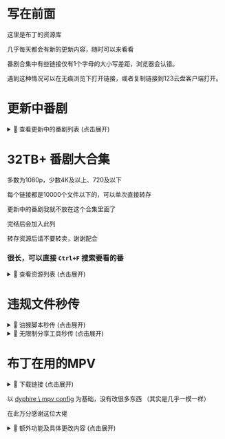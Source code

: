 # 写在前面
这里是布丁的资源库

几乎每天都会有新的更新内容，随时可以来看看

番剧合集中有些链接仅有1个字母的大小写差距，浏览器会认错。

遇到这种情况可以在无痕浏览下打开链接，或者复制链接到123云盘客户端打开。

# 更新中番剧

<details>
<summary>📁 查看更新中的番剧列表 (点击展开)</summary>

### [总链接](https://www.123912.com/s/lyn8Vv-Xqmod?提取码:BDCR)
  
### 影视资源列表
- **mono女孩 (2025)**  
  `https://www.123912.com/s/lyn8Vv-iWmod?提取码:BDCR`

- **圣女因为太过完美一点也不讨人喜欢而被废除婚约卖到邻国 (2025)**  
  `https://www.123912.com/s/lyn8Vv-4Jmod?提取码:BDCR`

- **小市民系列 (2024)**  
  `https://www.123912.com/s/lyn8Vv-Td1od?提取码:BDCR`

- **时光流逝，饭菜依旧美味 (2025)**  
  `https://www.123912.com/s/lyn8Vv-lemod?提取码:BDCR`

- **末日后酒店 (2025)**  
  `https://www.123912.com/s/lyn8Vv-Lqmod?提取码:BDCR`

- **药屋少女的呢喃 (2023)**  
  `https://www.123912.com/s/lyn8Vv-6qmod?提取码:BDCR`

- **赛马娘系列 (2018)**  
  `https://www.123912.com/s/lyn8Vv-Vqmod?提取码:BDCR`

- **鬼人幻灯抄 (2025)**  
  `https://www.123912.com/s/lyn8Vv-jqmod?提取码:BDCR`

- **前桥魔女 (2025)**  
  `https://www.123912.com/s/lyn8Vv-hJ1od?提取码:BDCR`
</details>


# 32TB+ 番剧大合集
  
多数为1080p，少数4K及以上、720及以下

每个链接都是10000个文件以下的，可以单次直接转存

更新中的番剧我就不放在这个合集里面了

完结后会加入此列

转存资源后请不要转卖，谢谢配合

### 很长，可以直接 `Ctrl+F` 搜索要看的番

<details>
<summary>📁 查看资源列表 (点击展开)</summary>

- **1-18**

编舟记（2016)
2024-11-21 22:06:05

成何体统（2024)
2024-11-21 21:57:05

寒蝉鸣泣之时（2006)
2024-11-24 18:44:19

黑子的篮球（2012)
2024-11-25 18:04:10

花牌情缘（2011)
2024-11-24 18:42:26

滑头鬼之孙（2010)
2024-11-21 21:56:44

捡走被人悔婚的千金，教会她坏坏的幸福生活（2023)
2024-11-28 21:03:55

浪漫杀手（2022)
2024-11-17 17:59:51

恋爱无法用双子除尽（2024)
2024-11-24 18:46:32

女神异闻录系列（2008)
2024-11-06 22:18:29

青春纪行（2013)
2024-11-21 21:58:23

人形电脑天使心（2002)
2024-11-28 21:03:18

日常系的异能战斗（2014)
2024-11-09 22:32:31

尸鬼（2010)
2024-11-24 18:43:09

双城之战（2021)
2024-11-24 18:37:33

听爸爸的话（2012)
2024-11-09 22:48:49

亡骸游戏（2023)
2024-11-28 21:55:56

炎炎消防队（2019)
2024-11-09 23:00:28


https://www.123912.com/s/lyn8Vv-Qcmod提取码:BDCR
 

- **19-38**

彼时彼女（2018)
2024-11-26 20:39:09

弹丸论破（2013）
2024-11-21 22:10:34

风都侦探（2022)
2024-11-21 22:01:35

甘城光辉游乐园（2014)
2024-11-21 21:59:54

棺姬嘉依卡（2014)
2024-11-21 21:56:11

黑之召唤士（2022)
2024-09-24 18:43:50

混沌武士（2004)
2024-11-10 12:05:44

剑风传奇（1997)
2024-11-21 22:10:05

乱马1/2(1989)
2024-10-20 18:07:15

魔卡少女樱（1998)
2024-11-24 18:45:54

棋魂（2001)
2024-11-28 17:56:59

前辈是男孩子 (2024)
2024-11-01 16:41:59

认真和我谈恋爱（2011) 资源错误并且找不到替代，已删
2024-11-24 18:36:32

三人行必有我妹（2012)
2024-11-17 17:58:55

杀手寓言（2024)
2024-10-05 16:02:22

特别的她（2000)
2024-11-09 22:27:44

为何我的世界被遗忘了？(2024)
2024-10-18 21:30:36

无头骑士异闻录（2010)
2024-11-05 22:08:54

小马宝莉系列（2010)
2024-11-06 22:33:41

月与莱卡与吸血公主（2021)
2024-11-06 17:07:30


https://www.123912.com/s/lyn8Vv-kcmod提取码:BDCR
 

- **39-58**

citrus~柑橘味香气~（2018)
2024-09-27 20:13:39

PLUTO冥王（2023)
2024-11-05 18:29:52

笨女孩（2017)
2024-10-24 00:11:27

草莓棉花糖（2005)
2024-10-21 18:47:14

蜂蜜与四叶草（2005)
2024-11-01 16:43:00

金装的维尔梅（2022)
2024-11-02 16:21:37

橘色奇迹（2016)
2024-11-02 18:16:18

靠废材技能【状态异常】成为最强的我将蹂躏一切（2024)
2024-09-28 19:45:14

明日酱的水手服（2022)
2024-11-01 18:54:29

侵略！乌贼娘（2010)
2024-10-22 20:38:07

散华礼弥（2012)
2024-11-03 17:18:58

伪恋（2014)
2024-11-01 16:39:54

问题儿童都来自异世界？(2013)
2024-10-05 15:20:25

小小克星！(2012)
2024-10-08 18:07:42

旋转少女（2015)
2024-11-01 16:42:31

原书·原书使（2018)
2024-09-29 16:54:24

跃动青春（2023)
2024-09-23 17:54:54

斩!赤红之瞳 Akame ga Kill!（2014)
2024-10-16 17:55:13

挣扎吧，亚当君（2024)
2024-10-21 22:58:38

最强阴阳师的异世界转生记（2023)
2024-10-05 15:22:23


https://www.123912.com/s/lyn8Vv-ocmod提取码:BDCR
 

- **59-72**

DDDD 恶魔的破坏（2024)
2024-10-07 17:45:53

哎咕岛消失的舔甜歌姬（2024)
2024-09-24 22:45:39

此花亭奇谭（2017)
2024-11-02 23:43:57

境界触发者 (2014)
2024-11-01 16:43:33

绝对双刃（2015)
2024-09-28 21:10:20

乱步奇谭（2015)
2024-09-27 22:39:06

秒杀外挂太强了，异世界的家伙们根本就不是对手。(2024)
2024-10-16 18:03:19

全缉毒狂潮（2019)
2024-11-05 18:16:08

事与愿违的不死冒险者（2024)
2024-10-05 12:48:46

水果篮子（2019)
2024-11-05 18:16:56

死亡笔记（2006)
2024-09-29 19:27:57

异世界失格（2024)
2024-10-05 15:29:17

樱花庄的宠物女孩（2012)
2024-10-25 18:01:39

约会大作战（2013)
2024-10-19 12:30:51


https://www.123912.com/s/lyn8Vv-1cmod提取码:BDCR
 

- **73-76**

飞天小女警系列（1998)
2024-10-11 17:47:37

寄生兽生命的准则（2014)
2024-09-29 16:05:17

良禽不择木（2024)
2024-10-05 15:29:39

小书痴的下克上：为了成为图书管理员不择手段！(2019)
2024-11-05 18:18:41


https://www.123912.com/s/lyn8Vv-4cmod提取码:BDCR
 

- **77-96**

AIR鸟之诗（2005)
2024-10-04 20:24:10

宝石之国（2017)
2024-10-21 18:12:45

从路人角色开始的探索英雄谭 (2024)
2024-09-22 23:10:27

电器少女 (2023)
2024-10-11 16:36:30

赌博默示录（2007)
2024-09-27 20:16:54

哥特萝莉侦探事件簿（2011)
2024-11-05 19:34:33

格林童话变奏曲（2024)
2024-11-01 16:44:41

黄昏光影（2024)
2024-09-22 23:07:46

吉伊卡哇（2022)
2024-09-23 00:25:48

甲铁城的卡巴内瑞 (2016)
2024-11-01 16:44:01

拉面赤猫（2024)
2024-09-22 22:14:53

邻人似银河（2023)
2024-11-03 17:20:09

龙与魔女（2020)
2024-09-21 18:11:31

身为VTuber的我因为忘记关台而成了传说(2024)
2024-09-23 17:49:53

深夜Punch（2024)
2024-09-23 17:49:53

天穗之呋稻姬（2024)
2024-09-23 17:49:53

我的妻子不具感情（2024)
2024-09-23 17:49:54

星蝶公主系列（2015)
2024-10-05 16:53:24

漩涡Uzumaki（2024)
2024-10-04 18:02:40

亚人（2016)
2024-11-01 16:40:18


https://www.123912.com/s/lyn8Vv-xcmod提取码:BDCR
 

- **97-116**

ReLIFE (2016)
2024-09-07 23:13:23

安达与岛村（2020)
2024-09-17 23:10:31

白箱（2014)
2024-09-13 16:38:12

草莓100%（2005)
2024-09-16 01:01:16

测不准的阿波连同学（2022)
2024-09-07 18:10:17

成神之日（2020)
2024-09-17 05:51:25

跟班×服务（2013)
2024-09-13 19:26:10

古见同学有交流障碍症（2021)
2024-09-07 18:13:39

掘与宫村(2021)
2024-09-12 18:16:51

来自深渊系列（2017)
2024-09-10 23:42:23

女友成双（2021)
2024-09-15 14:02:35

奇巧计程车（2021)
2024-09-07 23:56:31

赛博朋克：边缘行者（2020)
2024-09-16 16:03:07

石纪元（2019)
2024-09-02 20:13:50

嗜谎之神（2020)
2024-09-04 17:52:25

头文字D（1998)
2024-09-05 23:53:05

网球王子（2001)
2024-09-04 00:31:53

魍魉之匣（2008)
2024-09-12 22:26:29

异修罗（2024)
2024-09-04 00:36:38

游戏三人娘（2018)
2024-09-20 17:00:10


https://www.123912.com/s/lyn8Vv-pcmod提取码:BDCR
 

- **117-136**

别对映像研出手! (2020)
2024-09-10 18:01:55

和山田进行LV.999的恋爱 (2023)
2024-09-16 01:12:18

皇家国教骑士团（2001)
2024-09-17 05:54:55

极速星舞（2024)
2024-09-04 17:59:44

蜡笔小新（1992)
2024-09-03 17:35:45

来自新世界（2012)
2024-09-02 20:14:14

龙族（2022)
2024-09-04 17:59:45

萌少女的恋爱时光（2007)
2024-09-16 00:52:57

迷家（2016)
2024-09-04 00:14:58

南家三姐妹（2007)
2024-09-16 12:44:30

网络胜利组（2017)
2024-09-15 19:40:37

伪姬物语（2014)
2024-09-16 01:09:18

我回來了、歡迎回家（2024)
2024-09-04 17:59:45

我们仍未知道那天所看见的花的名字（2011)
2024-09-07 13:28:14

异兽魔都(2020)
2024-09-07 18:03:11

淫乱的青酱不能学习（2019)
2024-09-16 18:27:50

银魂（2006)
2024-09-03 17:41:00

隐瞒之事（2020)
2024-09-07 23:56:48

元尊（2024)
2024-09-16 22:37:54

至高指令（2016)
2024-09-15 19:41:58


https://www.123912.com/s/lyn8Vv-fcmod提取码:BDCR
 

- **137-156**

阿宅的恋爱真难 (2018)
2024-09-15 18:31:07

大欺诈师（2020)
2024-09-20 17:11:00

哆啦A梦（1979)
2024-09-03 17:37:32

歌剧少女！！（2021)
2024-08-01 22:06:17

格莱普尼尔(2020)
2024-09-15 18:29:42

狗与剪刀的正确用法（2013)
2024-09-08 00:05:06

关于前辈很烦人的事（2021)
2024-09-17 19:28:53

火影忍者系列（2002)
2024-09-12 18:21:56

金田一少年事件簿（1997)
2024-09-04 00:27:25

久保同学不放过我（2023)
2024-08-28 17:45:51

请别忧伤了二之宫君 (2007)
2024-09-15 18:27:29

人生（2014)
2024-09-16 01:25:13

少年女仆（2016)
2024-09-15 19:42:27

少女☆歌剧系列（2018)
2024-08-01 22:06:05

时光代理人（2021)
2024-09-04 17:47:49

双星之阴阳师（2016)
2024-09-19 17:14:13

我不受欢迎，怎么想都是你们的错！（2013）
2024-09-16 00:55:44

无神世界的神明活动（2023)
2024-09-18 21:46:03

吸血鬼骑士（2008)
2024-08-28 00:12:06

亚托莉-我挚爱的时光（2024)
2024-08-13 21:29:05


https://www.123912.com/s/lyn8Vv-acmod提取码:BDCR
 

- **157-174**

初音岛（2003)
2024-07-30 16:08:54

纯洁的玛利亚（2015)
2024-07-29 22:15:06

东京暗鸦（2013)
2024-08-02 00:55:20

恶玉DRIVE（2020)
2024-08-03 12:01:35

钢之炼金术师系列（2003)
2024-08-03 21:23:32

好想告诉你（2009)
2024-08-01 23:58:36

猴王五九（2002)
2024-08-13 20:46:55

僵尸百分百（2023)
2024-07-30 16:14:58

结城友奈是勇者系列（2014)
2024-07-30 17:57:01

看得见的女孩（2021)
2024-08-30 18:52:43

凉宫春日系列（2006)
2024-08-02 20:10:16

平稳世代的韦驮天们（2021)
2024-08-03 23:11:27

青春猪头少年系列（2018)
2024-08-01 23:47:03

擅长捉弄的高木同学系列（2018)
2024-07-27 00:20:09

神不在的星期天（2013)
2024-07-30 13:58:22

我要【招架】一切（2024)
2024-08-30 17:11:59

英雄王，为了穷尽武道而转生（2023)
2024-08-01 00:32:16

这个美术社大有问题！(2016)
2024-08-02 01:00:47


https://www.123912.com/s/lyn8Vv-Mcmod提取码:BDCR
 

- **175-194**

BEATLESS-没有心跳的少女-（2018)
2024-07-23 22:06:44

Happy Sugar Life (2018)
2024-08-06 00:31:41

被称为废物的原英雄，被家里流放后随心所欲地活下去（2024)
2024-07-29 21:44:19

变态王子与不笑猫（2013)
2024-07-23 22:06:50

打工吧！！魔王大人（2013)
2024-07-23 22:12:03

第二次被异世界召唤（2023)
2024-08-02 00:57:15

风灵玉秀（2017)
2024-08-28 20:59:40

婚戒物语（2024)
2024-07-26 19:42:27

迷茫管家与懦弱的我（2011)
2024-08-02 00:53:23

魔都精兵的奴隶（2024)
2024-08-01 15:22:50

魔女的使命（2014)
2024-07-27 00:21:50

人类衰退之后（2012)
2024-09-01 11:38:34

少年阴阳师（2006)
2024-08-29 00:34:26

世界顶尖的暗杀者转生为异世界贵族（2021)
2024-07-28 20:17:15

幸运星（2007)
2024-08-03 12:06:58

义妹生活（2024)
2024-08-10 11:17:53

拥有超常技能的异世界流浪美食家（2023)
2024-08-08 23:47:32

幽游白书（1992)
2024-08-14 13:21:02

终结的炽天使（2015)
2024-07-27 14:34:07

转生贵族靠着鉴定技能一飞冲天（2024)
2024-07-28 22:40:18


https://www.123912.com/s/lyn8Vv-wcmod提取码:BDCR
 

- **195-214**

八男别闹了（2020)
2024-07-23 22:06:44

八月的棒球甜心（2019)
2024-07-23 22:06:45

巴比伦 (2019)
2024-07-23 22:06:44

白金终局（2021)
2024-07-23 22:06:46

白领羽球部（2022)
2024-07-23 22:06:46

冰剑的魔术师将要统一世界（2023)
2024-07-23 22:06:50

不相信人类的冒险者们好像要去拯救世界（2023)
2024-07-23 22:06:50

超次元游戏（2013)
2024-07-23 22:09:22

超魔神英雄传系列（1997)
2024-07-23 22:09:22

超能力女儿（2018)
2024-07-23 22:09:21

成为女主角！~被讨厌的女主角和秘密的工作~（2022)
2024-07-23 22:09:21

达尔文游戏（2020)
2024-07-23 22:12:03

当不成勇者的我，只好认真找工作了 (2013)
2024-07-23 22:12:03

地狱乐（2023)
2024-07-23 22:12:04

点满农民相关技能后，不知为何就变强了（2022)
2024-07-23 22:12:05

盾之勇者成名录（2019)
2024-07-23 22:12:05

多罗罗 (2019）
2024-07-23 22:12:04

位于恋爱光谱极端的我们（2023)
2024-07-23 23:00:41

我心里危险的东西（2023)
2024-07-25 23:50:14

希德尼娅的骑士系列（2014)
2024-07-27 00:15:55


https://www.123912.com/s/lyn8Vv-gcmod提取码:BDCR
 

- **215-233**

艾梅洛阁下(2018
2024-07-23 22:03:08

俺物语（2015)
2024-07-23 22:03:09

白猫计划 零之纪元（2020)
2024-07-23 22:06:47

白沙的水族馆（2021)
2024-07-23 22:06:47

百万吨级武藏（2021)
2024-07-23 22:06:47

绊之Allele(2023)
2024-07-23 22:06:48

宝石幻想 光芒重现（2021)
2024-07-23 22:06:49

宝石商人理查德的谜鉴定（2020)
2024-07-23 22:06:48

爆肝工程师（2018)
2024-07-23 22:06:49

比宇宙更遥远的地方（2018)
2024-07-23 22:06:49

城下町的蒲公英（2015)
2024-07-23 22:09:26

带着智能手机闯荡异世界（2017)
2024-07-23 22:12:06

斗罗大陆（2018)
2024-07-25 18:37:21

反叛的鲁路修（2006)
2024-07-09 01:03:52

花园里的吸血鬼（2022)
2024-07-07 20:25:36

尼尔：自动人形（2023)
2024-07-24 13:22:10

我们无法一起学习（2019)
2024-07-26 19:00:27

血界战线系列（2015)
2024-07-25 23:49:06

月光下的异世界之旅系列（2021)
2024-07-26 19:24:00


https://www.123865.com/s/lyn8Vv-Fcmod提取码:BDCR
 

- **234-251**

back arrow (2021)
2024-07-23 22:06:40

阿尔蒂（2020)
2024-07-23 22:03:11

阿鲁斯巨兽（2023)
2024-07-23 22:03:11

爱吃拉面的小泉同学（2018)
2024-07-23 22:03:09

爱上她的理由（2023)
2024-07-13 20:02:52

傲娇反派千金莉洁洛特与实况主远藤同学及解说员小林同学（2…..
2024-07-23 22:03:10

冰海战记（2019)
2024-07-09 01:03:54

迪阿姆帝国物语（2024)
2024-07-17 13:47:19

家里蹲吸血姬的苦闷（2023)
2024-07-09 12:41:15

身为悲剧始作俑者的最强邪恶BOSS女王为民竭心尽力（2023)
2024-07-17 13:47:34

四叠半时光机（2022)
2024-07-17 12:42:19

学园孤岛（2015)
2024-07-13 21:46:38

仰望天空的少女瞳中的世界（2009)
2024-07-09 12:40:25

妖精的旋律（2004)
2024-07-23 21:16:28

幼女战记（2017)
2024-07-15 17:16:42

杖与剑的魔剑谭（2024)
2024-07-10 14:11:22

中华小当家（1997)
2024-07-18 23:29:20

最弱驯魔师开始了捡垃圾之旅（2024)
2024-07-13 21:45:59


https://www.123912.com/s/lyn8Vv-Gcmod?提取码:BDCR
 

- **252-271**

BanG Dream!系列 (2017)
2024-07-23 22:06:41

败犬女主太多了！(2024)
2024-07-18 23:37:16

大剑（2007)
2024-07-15 13:46:05

里亚德录大地（2022)
2024-07-15 13:43:30

轮回七次的反派大小姐，在前敌国享受随心所欲的新婚生活（2..
2024-07-19 22:53:24

魔法使的新娘（2017)
2024-07-13 23:23:09

魔物娘的同居日常系列(2015)
2024-07-07 19:51:28

轻拍翻转小魔女（2016)
2024-07-15 13:46:46

秋叶原冥途战争（2022)
2024-07-07 19:50:35

四叠半神话大系（2010)
2024-07-17 12:40:33

天国大魔境（2023)
2024-07-07 19:49:04

我推是反派大小姐（2023)
2024-07-11 23:10:53

雾山五行（2022)
2024-07-07 19:48:33

仙王的日常生活（2020)
2024-07-21 00:21:08

一人之下系列（2016)
2024-07-13 20:04:09

异世界迷宫里的后宫生活（2022)
2024-07-09 00:09:03

曾经、魔法少女和邪恶相互为敌。（2024)
2024-07-09 23:30:40

终将成为你（2018)
2024-07-15 13:44:14

转生成为了只有乙女游戏破灭Flag的邪恶大小姐（2020)
2024-07-10 23:59:21

转生王女与天才千金的魔法革命（2023)
2024-07-11 23:10:29


https://www.123912.com/s/lyn8Vv-Pcmod提取码:BDCR
 

- **272-291**

Just Because!(2017)
2024-07-05 13:32:09

暗黑破坏神在身边（2020)
2024-07-23 22:03:07

不死不幸（2023)
2024-07-07 19:56:36

不死少女·杀人笑剧（2023)
2024-07-07 19:56:29

超超超超超喜欢你的100个女孩子！(2023)
2024-07-07 19:56:21

电锯人（2020)
2024-07-07 19:56:13

古立特系列（2018)
2024-07-06 17:16:03

关于我在无意间被隔壁的天使变成废柴这件事（2023)
2024-07-06 14:15:03

灰与幻想的格林姆迦尔（2016)
2024-07-09 01:03:52

恋爱要在征服世界后（2022)
2024-07-09 01:03:52

鹿乃子乃子乃子虎视眈眈（2024)
2024-07-04 15:27:02

美少年侦探团（2021)
2024-07-12 18:20:35

魔法少女毁灭者（2023)
2024-07-13 23:24:19

平家物语（2021)
2024-07-09 11:59:20

奇蛋物语（2021)
2024-07-23 19:39:31

替身 Another (2012)
2024-07-23 20:36:20

为了女儿我说不定连魔王都能干掉（2019)
2024-07-04 17:09:53

我立于百万生命之上（2020)
2024-07-04 17:08:49

想要成为影之实力者！(2022)
2024-07-18 13:03:43

银砂糖师与黑妖精（2023)
2024-07-13 22:37:32


https://www.123912.com/s/lyn8Vv-ncmod提取码:BDCR
 

- **292-311**

暗杀教室系列（2015)
2024-07-06 17:15:59

别当欧尼酱了！(2023)
2024-07-06 16:30:18

不时轻声以俄语遮羞的邻座艾莉同学（2024)
2024-07-04 15:14:39

从Lv2开始开挂的原勇者候补悠闲的异世界生活（2024)
2024-07-04 16:23:28

地狱少女（2005)
2024-07-0513:18:20

反派大小姐等级99~我是隐藏BOSS但不是魔王~（2024)
2024-07-05 02:30:31

花野井同学与恋爱病（2024)
2024-07-04 16:25:52

恋语轻唱（2024)
2024-07-04 16:10:10

命运石之门系列（2011)
2024-07-06 17:16:04

派对浪客诸葛孔明（2022)
2024-07-07 16:47:47

擅长逃跑的殿下（2024)
2024-07-07 00:34:50

神明渴求着游戏（2024)
2024-07-04 16:28:11

圣女魔力无所不能（2021)
2024-07-07 18:09:49

失忆投捕（2024)
2024-07-04 16:29:29

世界尽头的圣骑士（2021)
2024-07-04 16:45:27

死神少爷与黑女仆（2021)
2024-07-04 16:42:11

喜欢的人忘记戴眼镜了（2023)
2024-07-07 19:48:27

新人炼金术师的店铺经营（2022)
2024-07-07 16:44:06

因为不是真正的伙伴而被逐出勇者队伍（2021)
2024-07-06 18:16:30

这个医师超麻烦（2022)
2024-07-07 19:28:23


https://www.123912.com/s/lyn8Vv-scmod提取码:BDCR
 

- **312-331**

REVENGER(2023)
2024-07-06 21:16:21

Urara迷路贴（2017)
2024-06-01 19:07:27

暗芝居合集（2013)
2024-06-04 19:34:07

冰堇（2012)
2024-06-05 18:24:33

夫妇以上，恋人未满（2022)
2024-07-02 11:44:47

怪兽8号 (2024)
2024-06-26 17:00:10

闺泣少女乐队 Girls Band Cry（2024)
2024-06-19 13:54:10

靠着魔法药剂在异世界活下去！（2023)
2024-07-06 12:37:55

空之境界（2007)
2024-05-29 17:02:14

迷糊餐厅（2010)
2024-06-01 19:07:55

漆黑的子弹（2014)
2024-06-07 11:18:21

天元突破（2007)
2024-07-06 17:16:08

我不是说了能力要平均值吗（2019)
2024-06-05 18:25:06

五等分的新娘系列(2019)
2024-07-02 11:36:34

异世界舅舅（2022)
2024-07-02 11:31:45

异世界迷宫黑心企业（2021)
2024-07-02 11:31:46

异世界自杀小队（2024)
2024-07-01 17:21:32

悠哉日常大王系列（2013)
2024-07-02 11:33:01

中华小子（2006)
2024-06-08 21:19:55

佐贺偶像是传奇 (2018)
2024-06-12 22:40:37


https://www.123912.com/s/lyn8Vv-Wcmod提取码:BDCR
 

- **332-350**

Re: Monster (2024)
2024-07-01 17:25:16

RINKAI！女子竞轮（2024)
2024-07-01 17:26:04

白圣女与黑牧师（2023)
2024-06-01 00:46:33

比翼之吻（2018)
2024-06-01 23:12:03

单人房、日照一般、附天使（2024)
2024-06-27 14:09:43

哥布林杀手（2018）
2024-06-06 19:34:05

魔法禁书目录（2008)
2024-06-01 00:49:23

末日三问（2017)
2024-07-02 11:40:00

排球少年系列（2014)
2024-07-02 11:25:00

乒乓（2014)
2024-07-02 11:24:14

齐木楠雄的灾难系列（2016)
2024-07-02 11:38:32

夏日重现（2022)
2024-06-30 20:11:20

小林家的龙女仆（2017)
2024-06-06 19:35:46

夜晚的水母不会游泳（2024)
2024-06-03 01:08:59

因为是反派大小姐所以养了魔王（2022)
2024-05-29 16:57:49

影之诗（2020)
2024-07-0211:32:26

终末列车到哪去（2024)
2024-07-01 18:13:29

罪恶王冠（2011)
2024-06-12 22:39:00


https://www.123912.com/s/lyn8Vv-Ccmod提取码:BDCR
 

- **351-369**

不吉波普不笑 (2019)
2024-06-05 18:24:00

防风少年（2024)
2024-07-01 17:27:39

格斗实况（2024)
2024-07-01 17:28:15

怪人的沙拉碗（2024)
2024-07-01 17:28:31

骸骨骑士大人异世界冒险中（2022)
2024-06-01 19:14:56

开挂药师的异世界悠闲生活（2021)
2024-07-02 11:41:24

可塑性记忆（2015)
2024-06-06 19:37:05

老夫老妻重返青春（2024)
2024-07-01 17:29:43

迷宫饭（2023)
2024-06-15 23:23:35

魔王军最强魔法师是人类（2024)
2024-07-01 12:46:20

某科学的超电磁炮（2009)
2024-06-01 00:50:49

普通攻击是全体二连击，这样的妈妈你喜欢吗（2019)
2024-07-02 11:26:28

为美好的世界献上祝福系列（2015)
2024-05-29 16:58:59

物语系列（2009)
2024-07-02 11:36:11

夏洛特（2015)
2024-05-29 16:58:24

新妹魔王的契约者（2015)
2024-06-01 19:11:56

雪之少女Kanon (2006)
2024-07-02 11:42:03

一拳超人（2015)
2024-06-05 18:23:15

只有神知道的世界系列（2010)
2024-07-02 11:28:04


https://www.123912.com/s/lyn8Vv-Ncmod提取码:BDCR
 

- **370-388**

CLANNAD(2007)
2024-05-29 16:55:42

被逐出队伍的我过上了慢生活（2021)
2024-05-29 16:53:19

后宫之乌（2022)
2024-06-01 19:15:12

珈百璃的堕落（2017)
2024-05-28 18:59:02

灵能百分百系列（2016)
2024-05-29 16:52:32

落第骑士英雄谭(2015)
2024-05-29 16:52:29

魔女之旅（2020)
2024-05-28 18:57:37

你与我最后的战场，亦或是世界起始的圣战（2020)
2024-05-28 18:57:06

轻音少女系列（2009)
2024-05-28 18:56:22

日常（2011)
2024-05-28 18:55:31

杀戮公主（2007）
2024-05-29 00:19:28

少女终末旅行（2017)
2024-05-28 18:55:10

四月是你的谎言（2014)
2024-05-28 18:55:12

吸血姬美夕（1988)
2024-05-28 23:09:56

因为太怕痛就全点防御力了（2020)
2024-05-28 18:52:47

在下坂本，有何贵干？(2016)
2024-05-29 16:56:56

这个勇者明明超强却过分慎重了（2019)
2024-05-29 16:56:54

转生成为魔剑（2022)
2024-05-29 16:56:55

转生为第七王子，随心所欲的魔法学习之路（2024)
2024-06-26 15:27:43


https://www.123912.com/s/lyn8Vv-Rcmod提取码:BDCR
 

- **389-407**

不可思议的教室 (2005)
2024-05-29 16:53:23

东京喰种系列（2018)
2024-05-29 16:54:06

干物妹，小埋！(2015)
2024-05-28 18:46:11

更衣人偶坠入爱河（2022)
2024-05-28 18:46:10

鬼灭之刃（2019)
2024-05-23 21:40:38

欢迎来到实力至上主义的教室（2017)
2024-05-28 18:59:34

辉夜大小姐想让我告白系列（2019)
2024-05-28 18:59:31

机巧少女不会受伤（2013)
2024-05-28 18:59:03

龙王的工作！(2018)
2024-05-29 16:52:25

龙与虎（2008)
2024-05-29 16:52:26

鲁邦三世(1971)
2024-05-18 21:02:51

路人女主的养成方法系列（2015)
2024-05-29 16:52:27

文豪野犬（2016)
2024-05-23 21:44:05

无职转生（2021)
2024-05-24 19:30:45

摇曳百合系列（2011)
2024-05-28 18:52:44

游戏人生（2014)
2024-05-28 18:51:03

玉子市场（2013)
2024-05-29 16:57:48

在世界尽头咏唱恋曲的少女（2019)
2024-05-23 21:27:58

自称贤者弟子的贤者（2022)
2024-05-28 18:49:47


https://www.123912.com/s/lyn8Vv-Dcmod提取码:BDCR
 

- **408-426**

86-不存在的战区（2021)
2024-05-28 18:44:45

虫师（2005)
2024-05-24 19:03:36

恶魔高校 DxD（2012)
2024-05-28 18:44:19

恶魔人crybaby(2018)
2024-05-28 18:44:10

孤独摇滚（2022)
2024-05-18 19:04:49

关于我转生为史莱姆这档事（2018)
2024-05-28 18:46:14

国王排名（2021)
2024-05-28 18:46:13

秒速5厘米（2007)
2024-05-23 21:21:08

魔法少女小圆（2011)
2024-05-18 20:19:48

那年那兔那些事儿（2015)
2024-05-26 20:45:22

数码宝贝（1999)
2024-05-18 19:31:57

死神（2004)
2024-05-18 20:19:01

通灵王（2001)
2024-05-25 22:45:09

万事屋斋藤先生转生异世界（2023)
2024-05-24 19:31:45

宇宙战舰山本洋子（1999)
2024-05-25 22:34:50

致不灭的你（2021)
2024-05-23 21:54:51

咒术回战（2020)
2024-05-23 22:12:04

转生贵族的异世界冒险录（2023)
2024-05-24 19:39:13

总之就是非常可爱（2023)

2024-05-18 21:06:08


https://www.123912.com/s/lyn8Vv-8cmod提取码:BDCR
 

- **427-445**

苍穹的法芙娜(2004)
2024-05-28 18:49:01

处刑少女的生存之道（2022)
2024-05-28 18:47:08

吹响吧！上低音号系列（2015)
2024-05-28 18:47:09

狐妖小红娘（2015)
2024-05-20 17:19:53

间谍过家家（2022)
2024-05-18 20:17:27

她不当女主很多年（2023)
2024-05-24 19:42:50

精灵世纪（2006)
2024-05-27 21:00:25

犬夜叉（2000)
2024-05-18 19:32:53

杀戮都市（2004)
2024-05-27 20:59:56

天官赐福（2020)
2024-05-23 21:33:22

我推的孩子（2023)
2024-05-18 21:09:15

物理魔法使马修（2023)
2024-05-24 19:42:10

新世纪福音战士（1995)
2024-05-23 21:59:13

虚构推理（2020)
2024-05-23 21:43:30

勇者死了（2023)
2024-05-24 19:41:18

在异世界获得超强能力的我，在现实世界照样无敌（2023)
2024-05-24 19:39:57

葬送的芙莉莲（2023)
2024-05-14 17:40:17

侦探已死（2021)
2024-05-28 18:50:35

中二病想要谈恋爱系列（2012)
2024-05-28 18:50:35


https://www.123912.com/s/lyn8Vv-Kcmod提取码:BDCR
 

- **446-464**

2.5次元的诱惑（2024)
2025-01-03 19:10:47

Angel Beats! (2010)
2024-05-28 18:45:26

埃罗芒阿老师(2017)
2024-05-28 18:45:12

爱神巧克力（2015)
2024-11-30 12:42:38

刺客伍六七系列（2019)
2024-05-23 21:44:36

逮捕令special（1999)
2024-05-25 22:32:50

福星小子（1981)
2024-11-30 12:42:01

工作细胞（2018)
2024-05-24 19:44:25

灌篮高手（1993)
2024-05-18 21:05:01

魔王学院的不适任者（2020)
2024-12-03 19:05:34

神风怪盗贞德（1999)
2024-05-25 22:40:05

失格纹的最强贤者（2022)
2024-12-03 20:23:10

天使特警（1999)
2024-05-25 22:37:06

我的幸福婚约（2023)
2024-12-01 18:00:51

无能力者娜娜（2020)
2025-01-03 19:12:21

小魔女蒙娜（1999)
2024-12-04 22:20:33

妖精的尾巴（2009)
2024-12-02 20:27:34

夜樱家的大作战（2024)
2025-01-03 19:12:21

转生成蜘蛛又怎样（2021)
2024-05-28 18:49:26


https://www.123912.com/s/lyn8Vv-ucmod提取码:BDCR
 

- **465-484**

4个人各自有着自己的秘密（2022)
2025-01-03 19:12:06

ACCA13区监察课 (2017)
2025-01-03 19:10:47

暗杀女仆冥土小姐 (2024)
2025-01-03 19:10:49

凹凸魔女的亲子日常（2023)
2025-01-03 19:10:49

白色相簿（2009)
2025-01-03 19:10:50

村井之恋（2024)
2025-01-03 19:10:51

恶魔战线（2018)
2025-01-03 19:10:51

监狱学园（2015)
2025-01-03 19:10:51

就算是哥哥，有爱就没问题了，对吧（2012)
2025-01-03 19:10:56

满怀美梦的少年是现实主义者（2023)
2025-01-03 19:10:57

美少女战士系列（1992)
2025-01-03 21:46:19

默绘女高（2019)
2025-01-03 19:10:58

请问您今天要来点兔子吗（2014)
2025-01-03 19:10:58

如果折断她的旗（2014)
2025-01-03 19:12:03

闪耀路标（2022)
2025-01-03 19:12:09

史上最强大魔王转生为村民A（2022)
2025-01-03 19:12:14

为什么老师会在这里 (2019)
2025-01-03 19:12:17

我的女友是个过度认真的处女碧池（2017)
2025-01-03 19:12:19

亦叶亦花（2024)
2025-01-03 19:12:20

最狂辅助职业【话术士】世界最强战团听我号令（2024)
2025-02-14 18:47:13


https://www.123912.com/s/lyn8Vv-Ucmod提取码:BDCR
 

- **485-504**

Fate 系列（2006)
2024-10-11 20:48:11

JOJO的奇妙冒险系列（2012)
2024-06-16 11:28:45

Re：从零开始的异世界生活系列（201
2024-05-28 18:55:40

悲喜渔生（2024)
2024-10-03 22:15:35

迟早是最强的炼金术师？(2025)
2025-03-21 20:43:29

胆大党（2024)
2024-10-05 15:55:30

刀剑神域（2012)
2024-10-22 20:39:07

地。一关于地球的运动—（2024)
2025-03-29 20:56:57

地缚少年花子君系列（2020)
2024-09-25 17:57:11

独自一人的异世界攻略（2024)
2024-10-04 11:34:00

没能成为魔法师的女孩子的故事（2024)
2024-10-04 18:01:55

偶像大师系列（2011)
2025-03-28 14:18:44

妻子变成小学生（2024)
2024-10-0621:39:52

蜻蛉高球（2024)
2024-07-04 16:12:02

我独自升级（2024)
2025-03-26 23:10:58

夏目友人账（2008)
2024-09-19 17:04:10

游戏王系列（1998)
2025-03-20 23:13:12

在地下城寻求邂逅是否搞错了什么(2015)
2024-09-16 17:23:47

真的要结婚吗（2024)
2024-10-05 15:44:18

紫罗兰永恒花园（2018)
2024-05-28 18:50:04


https://www.123912.com/s/lyn8Vv-Scmod提取码:BDCR
 

- **505-524**

A Channel (2011)
2025-04-01 16:26:54

冻牌~地下麻将斗牌录~ (2024)
2025-04-01 16:31:16

花舞少女（2014)
2025-04-01 16:46:33

黄昏乙女·失忆（2012)
2025-04-01 16:40:07

机械手臂（2024)
2025-04-02 18:20:21

结缘甘神神社（2024)
2025-04-12 21:40:59

金牌得主（2025)
2025-04-01 15:44:01

蓝色监狱（2022)
2024-08-03 23:09:14

轮回七次的恶役千金，在前敌国享受随心所欲的新婚生活（2024)
2025-04-01 16:19:56

谋杀之谜：亡者的秘密（2024)
2024-12-02 19:16:35

青之芦苇 (2022)
2025-04-01 16:23:38

三个火枪手（1987)
2025-04-01 16:10:06

圣诞之吻Amagami (2010)
2025-04-01 16:44:54

我女友与青梅竹马的惨烈修罗场（2013)
2025-04-01 16:41:22

香格里拉边境（2023)
2024-07-20 12:55:39

信长老师的年幼妻子（2019)
2025-04-01 16:31:49

妖幻三重奏（2023)
2025-04-01 16:25:55

与变成了异世界美少女的大叔一起冒险（2022)
2025-04-01 16:33:33

只有我不存在的城市（2016)
2025-04-01 16:30:12

灼眼的夏娜（2005)
2025-04-01 16:51:30


https://www.123912.com/s/lyn8Vv-lcmod提取码:BDCR
 

- **525-542**

3月的狮子（2016)
2025-05-05 17:35:22

大叔转生恶役大小姐（2025)
2025-04-12 21:59:08

飞翔的魔女（2016)
2025-05-05 19:24:47

怪医黑杰克（1993)
2025-04-18 18:57:03

浪客剑心（1996)
2025-02-14 18:49:32

灵感满溢的甜蜜创想(2024)
2025-04-12 21:48:33

魔王2099（2024)
2025-04-12 21:50:13

青梅竹马绝对不会输的恋爱喜剧（2021)
2025-04-29 18:40:14

全修。(2025)
2025-04-01 16:47:55

忍者杀手 (2015)
2025-05-05 15:06:54

神选（2023)
2025-04-12 21:49:29

神之塔（2020)
2024-08-06 19:20:59

我家的女仆有够烦（2018)
2025-05-04 17:03:51

我们大家的河合庄（2014)
2025-04-23 22:34:36

我们的雨色协议（2023)
2025-04-12 21:54:44

星际牛仔（1998)
2025-05-05 16:38:03

因想当冒险者而前往大都市的女儿已经升到了S级（2023)
2025-04-20 23:04:52

重启人生的千金小姐正在攻略龙帝陛下（2024)
2025-04-12 21:47:25


https://www.123912.com/s/lyn8Vv-7cmod提取码:BDCR
 

- **543-550**

RINKAI！女子竞轮（2024)
2024-07-01 17:26:04

从Lv2开始开挂的原勇者候补悠闲的异世界生活（2024)
2024-07-04 16:23:28

单人房、日照一般、附天使（2024)
2024-06-27 14:09:43

格斗实况（2024)
2024-07-01 17:28:15

古立特系列（2018)
2024-07-06 17:16:03

航海王：粉丝来信（2024)
2025-05-06 22:48:00

花野井同学与恋爱病（2024)
2024-07-04 16:25:52

青之箱（2024)
2024-10-07 20:07:51


https://www.123912.com/s/lyn8Vv-cemod提取码:BDCR 
 

- **551-559**

狂赌之渊（2017)
2025-05-13 00:24:56

命运石之门系列（2011)
2024-07-06 17:16:04

契约之吻（2022)
2025-05-13 00:25:04

未来日记（2011)
2025-05-13 00:25:06

心理测量者系列（2022)
2025-05-13 00:24:57

学园默示录（2010)
2025-05-13 00:25:05

摇曳露营系列（2018)
2024-10-05 17:38:10

异世界悠闲农家（2023)
2025-05-13 00:25:14

约定的梦幻岛（2019)
2025-05-13 00:25:22


https://www.123912.com/s/lyn8Vv-Ntmod提取码:BDCR


- **560-569**

一脸嫌弃表情的妹子给你看胖次 (2018)
2025-05-14 17:40:05

佐佐木与文鸟小哔 (2024)
2025-05-15 17:04:06

莉可丽丝 (2022)
2025-05-22 20:27:50

七大罪系列 (2014)
2025-05-23 13:54:19

海贼王系列 (1999)
2025/05/28 19:52:13

火鸟系列 (1980)
2025/06/04 15:27:09

Overlord (2015)
2025/05/13 16:41:08

男女之间存在纯友谊吗（不，不存在!!） (2025)
2025/05/12 17:30:50

机动战士高达系列 (1979)
2025/04/17 21:18:36

打了300年史莱姆，不知不觉就练到了满级 (2021)
2025/04/06 12:35:02


https://www.123912.com/s/lyn8Vv-ZM1od?提取码:BDCR


直至魔女消逝 (2025)
2025/04/18 13:49:27

https://www.123912.com/s/lyn8Vv-qqmod?提取码:BDCR

摇滚乃是淑女的爱好 (2025)
2025/04/28 20:44:28

https://www.123912.com/s/lyn8Vv-iqmod?提取码:BDCR

随兴旅-That's Journey- (2025)
2025/05/23 11:34:38

https://www.123912.com/s/lyn8Vv-3Vmod?提取码:BDCR


</details>

# 违规文件秒传

<details>
<summary>📁 油猴脚本秒传 (点击展开)</summary>
  
### [教程与脚本](https://www.123912.com/s/lyn8Vv-B31od)

- **憧憬成为魔法少女 (2023)**  
  `https://www.123912.com/s/lyn8Vv-Qymod?提取码:BDCR`
</details>

<details>
<summary>📁 无限制分享工具秒传 (点击展开)</summary>

### [realcwj的github链接](https://github.com/realcwj/123Pan-Unlimited-Share)
当然，这个文件也可以用前面的油猴脚本秒传到自己的网盘中

- **攻壳机动队系列 (1995)**
  `https://www.123912.com/s/lyn8Vv-1jmod?提取码:BDCR`
</details>


# 布丁在用的MPV

<details>
<summary>📁 下载链接 (点击展开)</summary>

`https://www.123912.com/s/lyn8Vv-391od提取码:BDCR`

</details>

以 [dyphire \ mpv config](https://github.com/dyphire/mpv-config) 为基础，没有改很多东西 （其实是几乎一模一样）

在此万分感谢这位大佬

<details>
<summary>📁 额外功能及具体更改内容 (点击展开)</summary>

- **按 `'` 可以开关弹幕**

- **按 `Ctrl+'` 可以打开弹幕搜索框自行搜索弹幕**

### 以上效果来自 [Tony15246](https://github.com/Tony15246/uosc_danmaku) 的插件

`弹幕大小 42 `

`透明度 80 `

`弹幕出现位置 1.0`

`微软雅黑`

`开启繁简转换 繁体→简体`

`弹幕重叠是开启的`

- **关闭了自动置顶**
  `我觉得很重要`

### 键位修改

- **PGUP和PUDN互换了位置**

- **清空滤镜改为Alt+0**

- **ctrl+1的效果我感觉不佳，换成了一个组合着色器。原代码我打了#，可以在input.conf里面找到并改回**

### 字体修改

- **纯文本字幕默认字体修改为汉仪正圆**
</details>
